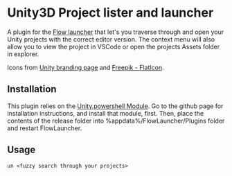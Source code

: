 Unity3D Project lister and launcher
==================
A plugin for the [Flow launcher](https://github.com/Flow-Launcher/Flow.Launcher) that let's you traverse through and open your Unity projects with the correct editor version. The context menu will also allow you to view the project in VSCode or open the projects Assets folder in explorer.

Icons from [Unity branding page](https://brandguide.brandfolder.com/unity/downloadbrandassets)  and [Freepik - FlatIcon](https://www.flaticon.com/free-icons/coding).

## Installation
This plugin relies on the [Unity.powershell Module](https://github.com/microsoft/unitysetup.powershell). Go to the github page for installation instructions, and install that module, first. Then, place the contents of the release folder into %appdata%/FlowLauncher/Plugins folder and restart FlowLauncher.

## Usage
    un <fuzzy search through your projects>